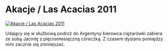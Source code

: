 Akacje / Las Acacias 2011 
=============
[![Akacje / Las Acacias 2011 ](http://vidos.pl/images/player.gif)](http://vidos.pl/akacje-las-acacias-2011)

 Udający się w służbową podroż do Argentyny kierowca ciężarówki zabiera ze sobą Jacintę z pięciomiesięczną córeczką. Z czasem dystans pomiędzy nimi zacznie się zmniejszać.
